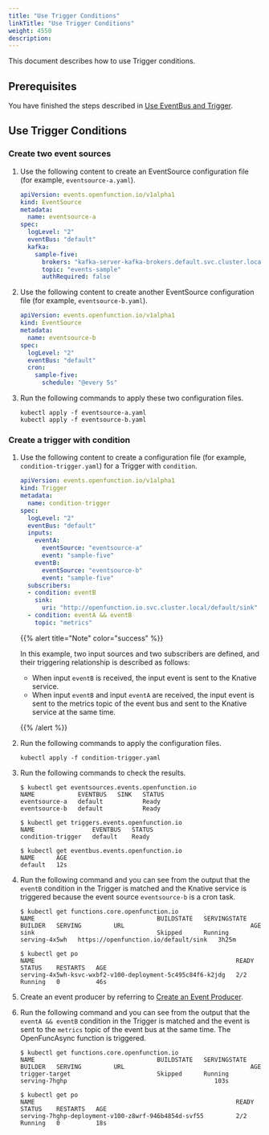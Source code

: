```yaml
---
title: "Use Trigger Conditions"
linkTitle: "Use Trigger Conditions"
weight: 4550
description: 
---
```


This document describes how to use Trigger conditions.

## Prerequisites

You have finished the steps described in [Use EventBus and Trigger](../event-bus-and-trigger).

## Use Trigger Conditions

### Create two event sources

1. Use the following content to create an EventSource configuration file (for example, `eventsource-a.yaml`).

   ```yaml
   apiVersion: events.openfunction.io/v1alpha1
   kind: EventSource
   metadata:
     name: eventsource-a
   spec:
     logLevel: "2"
     eventBus: "default"
     kafka:
       sample-five:
         brokers: "kafka-server-kafka-brokers.default.svc.cluster.local:9092"
         topic: "events-sample"
         authRequired: false
   ```
   
2. Use the following content to create another EventSource configuration file (for example, `eventsource-b.yaml`).

   ```yaml
   apiVersion: events.openfunction.io/v1alpha1
   kind: EventSource
   metadata:
     name: eventsource-b
   spec:
     logLevel: "2"
     eventBus: "default"
     cron:
       sample-five:
         schedule: "@every 5s" 
   ```
   
3. Run the following commands to apply these two configuration files.

   ```shell
   kubectl apply -f eventsource-a.yaml
   kubectl apply -f eventsource-b.yaml
   ```

### Create a trigger with condition

1. Use the following content to create a configuration file (for example, `condition-trigger.yaml`) for a Trigger with `condition`.

   ```yaml
   apiVersion: events.openfunction.io/v1alpha1
   kind: Trigger
   metadata:
     name: condition-trigger
   spec:
     logLevel: "2"
     eventBus: "default"
     inputs:
       eventA:
         eventSource: "eventsource-a"
         event: "sample-five"
       eventB:
         eventSource: "eventsource-b"
         event: "sample-five"
     subscribers:
     - condition: eventB
       sink:
         uri: "http://openfunction.io.svc.cluster.local/default/sink"
     - condition: eventA && eventB
       topic: "metrics"
   ```

   {{% alert title="Note" color="success" %}}

   In this example, two input sources and two subscribers are defined, and their triggering relationship is described as follows:

   - When input `eventB` is received, the input event is sent to the Knative service.
   - When input `eventB` and input `eventA` are received, the input event is sent to the metrics topic of the event bus and sent to the Knative service at the same time.

   {{% /alert %}}

2. Run the following commands to apply the configuration files.

   ```shell
   kubectl apply -f condition-trigger.yaml
   ```

3. Run the following commands to check the results.

   ```shell
   $ kubectl get eventsources.events.openfunction.io
   NAME            EVENTBUS   SINK   STATUS
   eventsource-a   default           Ready
   eventsource-b   default           Ready
   
   $ kubectl get triggers.events.openfunction.io
   NAME                EVENTBUS   STATUS
   condition-trigger   default    Ready
   
   $ kubectl get eventbus.events.openfunction.io
   NAME      AGE
   default   12s
   ```

4. Run the following command and you can see from the output that the `eventB` condition in the Trigger is matched and the Knative service is triggered because the event source `eventsource-b` is a cron task.

   ```shell
   $ kubectl get functions.core.openfunction.io
   NAME                                  BUILDSTATE   SERVINGSTATE   BUILDER   SERVING         URL                                   AGE
   sink                                  Skipped      Running                  serving-4x5wh   https://openfunction.io/default/sink   3h25m
   
   $ kubectl get po
   NAME                                                        READY   STATUS    RESTARTS   AGE
   serving-4x5wh-ksvc-wxbf2-v100-deployment-5c495c84f6-k2jdg   2/2     Running   0          46s
   ```

5. Create an event producer by referring to [Create an Event Producer](../event-bus-and-trigger#create-an-event-producer).

6. Run the following command and you can see from the output that the `eventA && eventB` condition in the Trigger is matched and the event is sent to the `metrics` topic of the event bus at the same time. The OpenFuncAsync function is triggered.

   ```shell
   $ kubectl get functions.core.openfunction.io
   NAME                                  BUILDSTATE   SERVINGSTATE   BUILDER   SERVING         URL                                   AGE
   trigger-target                        Skipped      Running                  serving-7hghp                                         103s
   
   $ kubectl get po
   NAME                                                        READY   STATUS    RESTARTS   AGE
   serving-7hghp-deployment-v100-z8wrf-946b4854d-svf55         2/2     Running   0          18s
   ```

